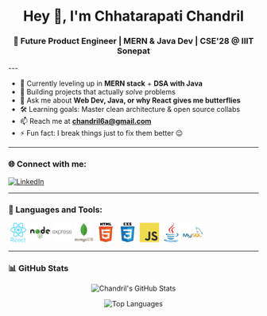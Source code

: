 <h1 align="center">Hey 👋, I'm Chhatarapati Chandril</h1>
<h3 align="center">🚀 Future Product Engineer | MERN & Java Dev | CSE'28 @ IIIT Sonepat</h3>
<!--
<p align="center">
  <img src="https://komarev.com/ghpvc/?username=chhatarapati-chandril&label=Profile%20views&color=0e75b6&style=flat" alt="chhatarapati-chandril" />
</p>
-->
---

- 🧠 Currently leveling up in **MERN stack** + **DSA with Java**
- 🔭 Building projects that actually *solve* problems
- 💬 Ask me about **Web Dev, Java, or why React gives me butterflies**
- 🛠️ Learning goals: Master clean architecture & open source collabs
- 📫 Reach me at **chandril6a@gmail.com**
- ⚡ Fun fact: I break things just to fix them better 😉

---

### 🌐 Connect with me:
<p align="left">
  <a href="https://linkedin.com/in/chandril" target="_blank">
    <img src="https://raw.githubusercontent.com/rahuldkjain/github-profile-readme-generator/master/src/images/icons/Social/linked-in-alt.svg" alt="LinkedIn" width="30" />
  </a>
</p>

---

### 🧰 Languages and Tools:
<p align="left">
  <a href="https://reactjs.org/" target="_blank"><img src="https://raw.githubusercontent.com/devicons/devicon/master/icons/react/react-original-wordmark.svg" width="40" /></a>
  <a href="https://nodejs.org" target="_blank"><img src="https://raw.githubusercontent.com/devicons/devicon/master/icons/nodejs/nodejs-original-wordmark.svg" width="40" /></a>
  <a href="https://expressjs.com" target="_blank"><img src="https://raw.githubusercontent.com/devicons/devicon/master/icons/express/express-original-wordmark.svg" width="40" /></a>
  <a href="https://www.mongodb.com/" target="_blank"><img src="https://raw.githubusercontent.com/devicons/devicon/master/icons/mongodb/mongodb-original-wordmark.svg" width="40" /></a>
  <a href="https://www.w3.org/html/" target="_blank"><img src="https://raw.githubusercontent.com/devicons/devicon/master/icons/html5/html5-original-wordmark.svg" width="40" /></a>
  <a href="https://www.w3schools.com/css/" target="_blank"><img src="https://raw.githubusercontent.com/devicons/devicon/master/icons/css3/css3-original-wordmark.svg" width="40" /></a>
  <a href="https://developer.mozilla.org/en-US/docs/Web/JavaScript" target="_blank"><img src="https://raw.githubusercontent.com/devicons/devicon/master/icons/javascript/javascript-original.svg" width="40" /></a>
  <a href="https://www.java.com" target="_blank"><img src="https://raw.githubusercontent.com/devicons/devicon/master/icons/java/java-original.svg" width="40" /></a>
  <a href="https://www.mysql.com/" target="_blank"><img src="https://raw.githubusercontent.com/devicons/devicon/master/icons/mysql/mysql-original-wordmark.svg" width="40" /></a>
</p>

---

### 📊 GitHub Stats
<p align="center">
  <img src="https://github-readme-stats.vercel.app/api?username=chhatarapati-chandril&show_icons=true&theme=radical" alt="Chandril's GitHub Stats" />
</p>

<p align="center">
  <img src="https://github-readme-stats.vercel.app/api/top-langs/?username=chhatarapati-chandril&layout=compact&theme=radical" alt="Top Languages" />
</p>
